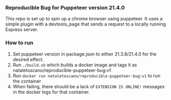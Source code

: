 ### Reproducible Bug for Puppeteer version 21.4.0

This repo is set up to spin up a chrome browser using puppeteer. It uses a simple plugin with a devtools_page that sends a request to a locally running Express server.

### How to run

1. Set puppeteer version in package.json to either 21.3.8/21.4.0 for the desired effect.
2. Run `./build.sh` which builds a docker image and tags it as nataletoscano/reproducible-puppeteer-bug:v1
3. Run `docker run nataletoscano/reproducible-puppeteer-bug:v1` to run the container
4. When failing, there should be a lack of `EXTENSION IS ONLINE!` messages in the docker logs for that container.
